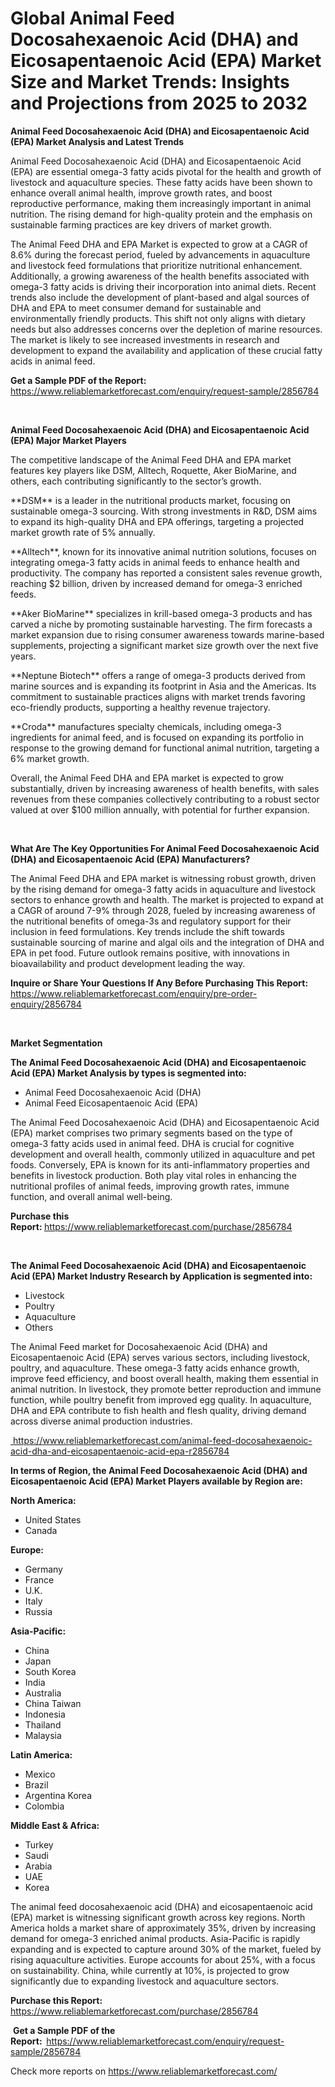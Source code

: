 <p><h1>Global Animal Feed Docosahexaenoic Acid (DHA) and Eicosapentaenoic Acid (EPA) Market Size and Market Trends: Insights and Projections from 2025 to 2032</h1></p><p><strong>Animal Feed Docosahexaenoic Acid (DHA) and Eicosapentaenoic Acid (EPA) Market Analysis and Latest Trends</strong></p>
<p><p>Animal Feed Docosahexaenoic Acid (DHA) and Eicosapentaenoic Acid (EPA) are essential omega-3 fatty acids pivotal for the health and growth of livestock and aquaculture species. These fatty acids have been shown to enhance overall animal health, improve growth rates, and boost reproductive performance, making them increasingly important in animal nutrition. The rising demand for high-quality protein and the emphasis on sustainable farming practices are key drivers of market growth.</p><p>The Animal Feed DHA and EPA Market is expected to grow at a CAGR of 8.6% during the forecast period, fueled by advancements in aquaculture and livestock feed formulations that prioritize nutritional enhancement. Additionally, a growing awareness of the health benefits associated with omega-3 fatty acids is driving their incorporation into animal diets. Recent trends also include the development of plant-based and algal sources of DHA and EPA to meet consumer demand for sustainable and environmentally friendly products. This shift not only aligns with dietary needs but also addresses concerns over the depletion of marine resources. The market is likely to see increased investments in research and development to expand the availability and application of these crucial fatty acids in animal feed.</p></p>
<p><strong>Get a Sample PDF of the Report:&nbsp;</strong> <a href="https://www.reliablemarketforecast.com/enquiry/request-sample/2856784?utm_campaign=2397&utm_medium=2&utm_source=Github&utm_content=ia&utm_term=12032025&utm_id=animal-feed-docosahexaenoic-acid-dha-and-eicosapentaenoic-acid-epa">https://www.reliablemarketforecast.com/enquiry/request-sample/2856784</a></p>
<p>&nbsp;</p>
<p><strong>Animal Feed Docosahexaenoic Acid (DHA) and Eicosapentaenoic Acid (EPA) Major Market Players</strong></p>
<p><p>The competitive landscape of the Animal Feed DHA and EPA market features key players like DSM, Alltech, Roquette, Aker BioMarine, and others, each contributing significantly to the sector’s growth.</p><p>**DSM** is a leader in the nutritional products market, focusing on sustainable omega-3 sourcing. With strong investments in R&D, DSM aims to expand its high-quality DHA and EPA offerings, targeting a projected market growth rate of 5% annually. </p><p>**Alltech**, known for its innovative animal nutrition solutions, focuses on integrating omega-3 fatty acids in animal feeds to enhance health and productivity. The company has reported a consistent sales revenue growth, reaching $2 billion, driven by increased demand for omega-3 enriched feeds.</p><p>**Aker BioMarine** specializes in krill-based omega-3 products and has carved a niche by promoting sustainable harvesting. The firm forecasts a market expansion due to rising consumer awareness towards marine-based supplements, projecting a significant market size growth over the next five years.</p><p>**Neptune Biotech** offers a range of omega-3 products derived from marine sources and is expanding its footprint in Asia and the Americas. Its commitment to sustainable practices aligns with market trends favoring eco-friendly products, supporting a healthy revenue trajectory.</p><p>**Croda** manufactures specialty chemicals, including omega-3 ingredients for animal feed, and is focused on expanding its portfolio in response to the growing demand for functional animal nutrition, targeting a 6% market growth.</p><p>Overall, the Animal Feed DHA and EPA market is expected to grow substantially, driven by increasing awareness of health benefits, with sales revenues from these companies collectively contributing to a robust sector valued at over $100 million annually, with potential for further expansion.</p></p>
<p>&nbsp;</p>
<p><strong>What Are The Key Opportunities For Animal Feed Docosahexaenoic Acid (DHA) and Eicosapentaenoic Acid (EPA) Manufacturers?</strong></p>
<p><p>The Animal Feed DHA and EPA market is witnessing robust growth, driven by the rising demand for omega-3 fatty acids in aquaculture and livestock sectors to enhance growth and health. The market is projected to expand at a CAGR of around 7-9% through 2028, fueled by increasing awareness of the nutritional benefits of omega-3s and regulatory support for their inclusion in feed formulations. Key trends include the shift towards sustainable sourcing of marine and algal oils and the integration of DHA and EPA in pet food. Future outlook remains positive, with innovations in bioavailability and product development leading the way.</p></p>
<p><strong>Inquire or Share Your Questions If Any Before Purchasing This Report:</strong> <a href="https://www.reliablemarketforecast.com/enquiry/pre-order-enquiry/2856784?utm_campaign=2397&utm_medium=2&utm_source=Github&utm_content=ia&utm_term=12032025&utm_id=animal-feed-docosahexaenoic-acid-dha-and-eicosapentaenoic-acid-epa">https://www.reliablemarketforecast.com/enquiry/pre-order-enquiry/2856784</a></p>
<p>&nbsp;</p>
<p><strong>Market Segmentation</strong></p>
<p><strong>The Animal Feed Docosahexaenoic Acid (DHA) and Eicosapentaenoic Acid (EPA) Market Analysis by types is segmented into:</strong></p>
<p><ul><li>Animal Feed Docosahexaenoic Acid (DHA)</li><li>Animal Feed Eicosapentaenoic Acid (EPA)</li></ul></p>
<p><p>The Animal Feed Docosahexaenoic Acid (DHA) and Eicosapentaenoic Acid (EPA) market comprises two primary segments based on the type of omega-3 fatty acids used in animal feed. DHA is crucial for cognitive development and overall health, commonly utilized in aquaculture and pet foods. Conversely, EPA is known for its anti-inflammatory properties and benefits in livestock production. Both play vital roles in enhancing the nutritional profiles of animal feeds, improving growth rates, immune function, and overall animal well-being.</p></p>
<p><strong>Purchase this Report:&nbsp;</strong><a href="https://www.reliablemarketforecast.com/purchase/2856784?utm_campaign=2397&utm_medium=2&utm_source=Github&utm_content=ia&utm_term=12032025&utm_id=animal-feed-docosahexaenoic-acid-dha-and-eicosapentaenoic-acid-epa">https://www.reliablemarketforecast.com/purchase/2856784</a></p>
<p>&nbsp;</p>
<p><strong>The Animal Feed Docosahexaenoic Acid (DHA) and Eicosapentaenoic Acid (EPA) Market Industry Research by Application is segmented into:</strong></p>
<p><ul><li>Livestock</li><li>Poultry</li><li>Aquaculture</li><li>Others</li></ul></p>
<p><p>The Animal Feed market for Docosahexaenoic Acid (DHA) and Eicosapentaenoic Acid (EPA) serves various sectors, including livestock, poultry, and aquaculture. These omega-3 fatty acids enhance growth, improve feed efficiency, and boost overall health, making them essential in animal nutrition. In livestock, they promote better reproduction and immune function, while poultry benefit from improved egg quality. In aquaculture, DHA and EPA contribute to fish health and flesh quality, driving demand across diverse animal production industries.</p></p>
<p><a href="https://www.reliablemarketforecast.com/animal-feed-docosahexaenoic-acid-dha-and-eicosapentaenoic-acid-epa-r2856784?utm_campaign=2397&utm_medium=2&utm_source=Github&utm_content=ia&utm_term=12032025&utm_id=animal-feed-docosahexaenoic-acid-dha-and-eicosapentaenoic-acid-epa">&nbsp;https://www.reliablemarketforecast.com/animal-feed-docosahexaenoic-acid-dha-and-eicosapentaenoic-acid-epa-r2856784</a></p>
<p><strong>In terms of Region, the Animal Feed Docosahexaenoic Acid (DHA) and Eicosapentaenoic Acid (EPA) Market Players available by Region are:</strong></p>
<p>
    <p> <strong> North America: </strong>
        <ul>
            <li>United States</li>
            <li>Canada</li>
        </ul>
        </p> 
    <p> <strong> Europe: </strong>
        <ul>
            <li>Germany</li>
            <li>France</li>
            <li>U.K.</li>
            <li>Italy</li>
            <li>Russia</li>
        </ul>
        </p> 
    <p> <strong> Asia-Pacific: </strong>
        <ul>
            <li>China</li>
            <li>Japan</li>
            <li>South Korea</li>
            <li>India</li>
            <li>Australia</li>
            <li>China Taiwan</li>
            <li>Indonesia</li>
            <li>Thailand</li>
            <li>Malaysia</li>
        </ul>
        </p> 
    <p> <strong> Latin America: </strong>
        <ul>
            <li>Mexico</li>
            <li>Brazil</li>
            <li>Argentina Korea</li>
            <li>Colombia</li>
        </ul>
        </p> 
    <p> <strong> Middle East & Africa: </strong>
        <ul>
            <li>Turkey</li>
            <li>Saudi</li>
            <li>Arabia</li>
            <li>UAE</li>
            <li>Korea</li>
        </ul>
    </p>
    </p>
<p><p>The animal feed docosahexaenoic acid (DHA) and eicosapentaenoic acid (EPA) market is witnessing significant growth across key regions. North America holds a market share of approximately 35%, driven by increasing demand for omega-3 enriched animal products. Asia-Pacific is rapidly expanding and is expected to capture around 30% of the market, fueled by rising aquaculture activities. Europe accounts for about 25%, with a focus on sustainability. China, while currently at 10%, is projected to grow significantly due to expanding livestock and aquaculture sectors.</p></p>
<p><strong>Purchase this Report: </strong><a href="https://www.reliablemarketforecast.com/purchase/2856784?utm_campaign=2397&utm_medium=2&utm_source=Github&utm_content=ia&utm_term=12032025&utm_id=animal-feed-docosahexaenoic-acid-dha-and-eicosapentaenoic-acid-epa">https://www.reliablemarketforecast.com/purchase/2856784</a></p>
<p>&nbsp;<strong>Get a Sample PDF of the Report:&nbsp;&nbsp;</strong><a href="https://www.reliablemarketforecast.com/enquiry/request-sample/2856784?utm_campaign=2397&utm_medium=2&utm_source=Github&utm_content=ia&utm_term=12032025&utm_id=animal-feed-docosahexaenoic-acid-dha-and-eicosapentaenoic-acid-epa">https://www.reliablemarketforecast.com/enquiry/request-sample/2856784</a></p>
<p><strong></strong></p>
<p>Check more reports on <a href="https://www.reliablemarketforecast.com/?utm_campaign=2397&utm_medium=2&utm_source=Github&utm_content=ia&utm_term=12032025&utm_id=animal-feed-docosahexaenoic-acid-dha-and-eicosapentaenoic-acid-epa">https://www.reliablemarketforecast.com/</a></p>